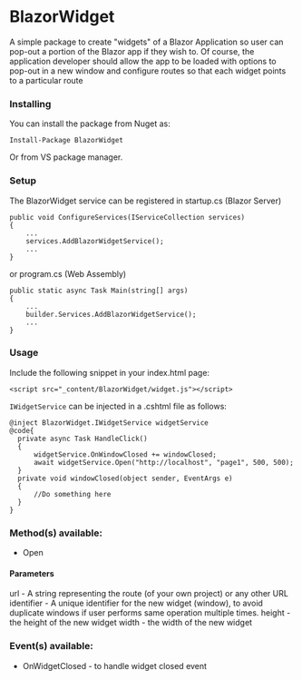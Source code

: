 # BlazorWidget
A simple package to create "widgets" of a Blazor Application so user can pop-out a portion of the Blazor app if they wish to. Of course, the application developer should allow the app to be loaded with options to pop-out in a new window and configure routes so that each widget points to a particular route

### Installing
You can install the package from Nuget as:

    Install-Package BlazorWidget

Or from VS package manager.

### Setup
The BlazorWidget service can be registered in startup.cs (Blazor Server) 

    public void ConfigureServices(IServiceCollection services)
    {
        ...
        services.AddBlazorWidgetService();
        ...
    }


or program.cs (Web Assembly)


    public static async Task Main(string[] args)
    {
        ...
        builder.Services.AddBlazorWidgetService();
        ...
    }
    
### Usage

Include the following snippet in your index.html page:

    <script src="_content/BlazorWidget/widget.js"></script>

``IWidgetService`` can be injected in a .cshtml file as follows:

    @inject BlazorWidget.IWidgetService widgetService
    @code{
      private async Task HandleClick()
      {
          widgetService.OnWindowClosed += windowClosed;
          await widgetService.Open("http://localhost", "page1", 500, 500);
      }
      private void windowClosed(object sender, EventArgs e)
      {
          //Do something here
      }
    }

### Method(s) available:
* Open
#### Parameters
url - A string representing the route (of your own project) or any other URL
identifier - A unique identifier for the new widget (window), to avoid duplicate windows if user performs same operation multiple times.
height - the height of the new widget
width - the width of the new widget

### Event(s) available:
* OnWidgetClosed - to handle widget closed event
